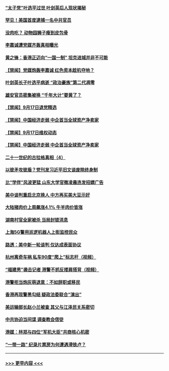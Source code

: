 #### [“太子党”叶选平过世 叶剑英后人现状揭秘](../pages/prog204/a102667107.md?t=09180333) 
#### [罕见！美国首度逮捕一名中共官员](../pages/prog204/a102667096.md?t=09180333) 
#### [没肉吃？  动物园狮子瘦到皮包骨](../pages/prog204/a102667079.md?t=09180333) 
#### [李嘉诚遭党媒齐轰真相曝光](../pages/prog204/a102667071.md?t=09180333) 
#### [黄之锋：香港正迈向“一国一制” 坦克进城并非不可能](../pages/prog204/a102667074.md?t=09180333) 
#### [【禁闻】党媒炮轰李嘉诚 红色资本趁机夺地？](../pages/prog204/a102666985.md?t=09180333) 
#### [叶剑英长子叶选平病逝 “政治豪族”第二代凋零](../pages/prog204/a102666911.md?t=09180333) 
#### [雄安官员密集被换 “千年大计”要黄了？](../pages/prog204/a102666943.md?t=09180333) 
#### [【禁闻】9月17日退党精选](../pages/prog204/a102666941.md?t=09180333) 
#### [【禁闻】中国经济走弱 中企首当全球资产净卖家](../pages/prog204/a102666930.md?t=09180333) 
#### [【禁闻】9月17日维权动态](../pages/prog204/a102666946.md?t=09180333) 
#### [【禁闻】中国经济走弱 中企首当全球资产净卖家](../pages/prog204/a102666872.md?t=09180333) 
#### [二十一世纪的古拉格真相（4）](../pages/prog204/a102666848.md?t=09180333) 
#### [以彼矛攻彼盾？党刊发习近平旧文谈废除终身制](../pages/prog204/a102666838.md?t=09180333) 
#### [比“学伴”风波更猛 山东大学官微凌晨连发招嫖广告](../pages/prog204/a102666825.md?t=09180333) 
#### [美中谈判重启北京换人 中方再买美大豆示好](../pages/prog204/a102666615.md?t=09180333) 
#### [大陆猪肉价上周飙涨4.1% 牛羊肉价皆涨](../pages/prog204/a102666688.md?t=09180333) 
#### [湖南村官全家被杀 当局封锁消息](../pages/prog204/a102666586.md?t=09180333) 
#### [上海5G警用巡逻机器人上街监控民众](../pages/prog204/a102666584.md?t=09180333) 
#### [路透：美中新一轮谈判 仅达成表面协议](../pages/prog204/a102666535.md?t=09180333) 
#### [杭州离奇车祸 私车90度“爬上”标志杆（视频）](../pages/prog204/a102666541.md?t=09180333) 
#### [“福建男”袭击记者 港警不抓反搂肩搭背（视频）](../pages/prog204/a102666490.md?t=09180333) 
#### [港警拒当炮灰萌退意：不如辞职或移民](../pages/prog204/a102666475.md?t=09180333) 
#### [香港再现警黑勾结 疑政法委联合“演出”](../pages/prog204/a102666432.md?t=09180333) 
#### [美运输部长赵小兰被查 其父与江泽民关系密切](../pages/prog204/a102666340.md?t=09180333) 
#### [中共协迫当间谍 调查教会信徒](../pages/prog204/a102665677.md?t=09180333) 
#### [港媒：林郑与四位“军机大臣”共商核心机密](../pages/prog204/a102666338.md?t=09180333) 
#### [“一带一路” 纪录片票房为何遭遇滑铁卢？](../pages/prog204/a102666333.md?t=09180333) 

----
#### [ >>> 更早内容 <<< ](../indexes/prog204-earlier.md)

